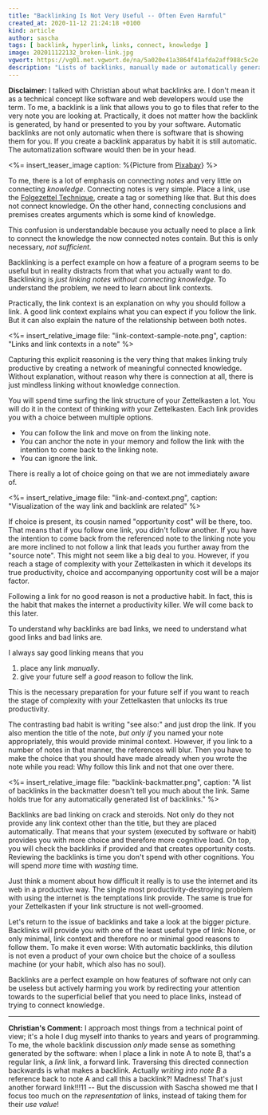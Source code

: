 ```yaml
---
title: "Backlinking Is Not Very Useful -- Often Even Harmful"
created_at: 2020-11-12 21:24:18 +0100
kind: article
author: sascha
tags: [ backlink, hyperlink, links, connect, knowledge ]
image: 202011122132_broken-link.jpg
vgwort: https://vg01.met.vgwort.de/na/5a020e41a3864f41afda2aff988c5c2e
description: "Lists of backlinks, manually made or automatically generated, don't reveal the context. That's terrible for a growing archive."
---
```

**Disclaimer:** I talked with Christian about what backlinks are. I don't mean it as a technical concept like software and web developers would use the term. To me, a backlink is a link that allows you to go to files that refer to the very note you are looking at. Practically, it does not matter how the backlink is generated, by hand or presented to you by your software. Automatic backlinks are not only automatic when there is software that is showing them for you. If you create a backlink apparatus by habit it is still automatic. The automatization software would then be in your head.

<%= insert_teaser_image caption: %{Picture from <a href="https://pixabay.com/de/photos/portsoy-schottland-hafen-historisch-1244575/">Pixabay</a>} %>

<!-- Introduction/Context -->

To me, there is a lot of emphasis on connecting *notes* and very little on connecting *knowledge*. Connecting notes is very simple. Place a link, use the [Folgezettel Technique](https://zettelkasten.de/posts/luhmann-folgezettel-truth/), create a tag or something like that. But this does not connect knowledge. On the other hand, connecting conclusions and premises creates arguments which is some kind of knowledge.

This confusion is understandable because you actually need to place a link to connect the knowledge the now connected notes contain. But this is only necessary, *not sufficient.*

<!-- Application -->

Backlinking is a perfect example on how a feature of a program seems to be useful but in reality distracts from that what you actually want to do. Backlinking is *just linking notes without connecting knowledge.* To understand the problem, we need to learn about link contexts.

Practically, the link context is an explanation on why you should follow a link. A good link context explains what you can expect if you follow the link. But it can also explain the nature of the relationship between both notes.

<%= insert_relative_image file: "link-context-sample-note.png", caption: "Links and link contexts in a note" %>

Capturing this explicit reasoning is the very thing that makes linking truly productive by creating a network of meaningful connected knowledge. Without explanation, without reason why there is connection at all, there is just mindless linking without knowledge connection.

You will spend time surfing the link structure of your Zettelkasten a lot. You will do it in the context of thinking *with* your Zettelkasten. Each link provides you with a choice between multiple options.

- You can follow the link and move on from the linking note.
- You can anchor the note in your memory and follow the link with the intention to come back to the linking note.
- You can ignore the link.

There is really a lot of choice going on that we are not immediately aware of.

<%= insert_relative_image file: "link-and-context.png", caption: "Visualization of the way link and backlink are related" %>

If choice is present, its cousin named "opportunity cost" will be there, too. That means that if you follow one link, you didn't follow another. If you have the intention to come back from the referenced note to the linking note you are more inclined to not follow a link that leads you further away from the "source note". This might not seem like a big deal to you. However, if you reach a stage of complexity with your Zettelkasten in which it develops its true productivity, choice and accompanying opportunity cost will be a major factor.

Following a link for no good reason is not a productive habit. In fact, this is the habit that makes the internet a productivity killer. We will come back to this later.

To understand why backlinks are bad links, we need to understand what good links and bad links are.

I always say good linking means that you

1. place any link *manually*.
2. give your future self a *good* reason to follow the link.

This is the necessary preparation for your future self if you want to reach the stage of complexity with your Zettelkasten that unlocks its true productivity.

The contrasting bad habit is writing "see also:" and just drop the link. If you also mention the title of the note, *but only if* you named your note appropriately, this would provide minimal context. However, if you link to a number of notes in that manner, the references will blur. Then you have to make the choice that you should have made already when you wrote the note while you read: Why follow this link and not that one over there.

<%= insert_relative_image file: "backlink-backmatter.png", caption: "A list of backlinks in the backmatter doesn't tell you much about the link. Same holds true for any automatically generated list of backlinks." %>

Backlinks are bad linking on crack and steroids. Not only do they not provide any link context other than the title, but they are placed automatically. That means that your system (executed by software or habit) provides you with more choice and therefore more cognitive load. On top, you will check the backlinks if provided and that creates opportunity costs. Reviewing the backlinks is time you don't spend with other cognitions. You will spend *more* time with *wasting* time.

Just think a moment about how difficult it really is to use the internet and its web in a productive way. The single most productivity-destroying problem with using the internet is the temptations link provide. The same is true for your Zettelkasten if your link structure is not well-groomed.

Let's return to the issue of backlinks and take a look at the bigger picture. Backlinks will provide you with one of the least useful type of link: None, or only minimal, link context and therefore no or minimal good reasons to follow them. To make it even worse: With automatic backlinks, this dilution is not even a product of your own choice but the choice of a soulless machine (or your habit, which also has no soul).

Backlinks are a perfect example on how features of software not only can be useless but actively harming you work by redirecting your attention towards to the superficial belief that you need to place links, instead of trying to connect knowledge.

----

**Christian's Comment:** I approach most things from a technical point of view; it's a hole I dug myself into thanks to years and years of programming. To me, the whole backlink discussion *only* made sense as something generated by the software: when I place a link in note A to note B, that's a regular link, a _link_ link, a forward link. Traversing this directed connection backwards is what makes a backlink. Actually *writing into note B* a reference back to note A and call this a backlink?! Madness! That's just another forward link!!!11 -- But the discussion with Sascha showed me that I focus too much on the _representation_ of links, instead of taking them for their _use value_!
